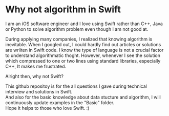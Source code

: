 # Why not algorithm in Swift
I am an iOS software engineer and I love using Swift rather than C++, Java or Python to solve algorithm problem even though I am not good at.  

During applying many companies, I realized that knowing algorithm is inevitable. When I googled out, I could hardly find out articles or solutions are wriiten in Swift code. I know the type of language is not a crucial factor to understand algorithmatic thoght. However, whenever I see the solution which compressed to one or two lines using standard libraries, especially C++, It makes me frustrated.  

Alright then, why not Swift?  

This github repositoy is for the all questions I gave during technical interview and solutions in Swift.  
And also for the basic knowledge about data stucture and algorithm, I will continuously update examples in the "Basic" folder.  
Hope it helps to those who love Swift. :)  
